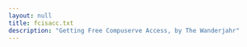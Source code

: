 ```yaml
---
layout: null
title: fcisacc.txt
description: "Getting Free Compuserve Access, by The Wanderjahr"
---
```

